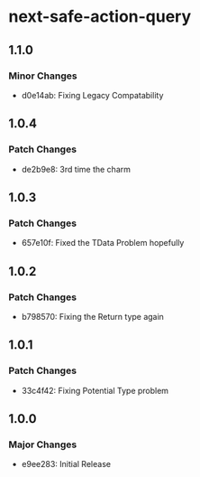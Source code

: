 # next-safe-action-query

## 1.1.0

### Minor Changes

- d0e14ab: Fixing Legacy Compatability

## 1.0.4

### Patch Changes

- de2b9e8: 3rd time the charm

## 1.0.3

### Patch Changes

- 657e10f: Fixed the TData Problem hopefully

## 1.0.2

### Patch Changes

- b798570: Fixing the Return type again

## 1.0.1

### Patch Changes

- 33c4f42: Fixing Potential Type problem

## 1.0.0

### Major Changes

- e9ee283: Initial Release
